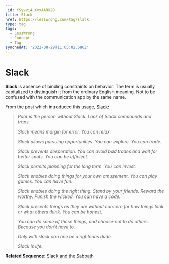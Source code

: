 ```yaml
---
_id: YSyvvi4uXvxAARX2D
title: Slack
href: https://lesswrong.com/tag/slack
type: tag
tags:
  - LessWrong
  - Concept
  - Tag
synchedAt: '2022-08-29T11:05:02.686Z'
---
```

# Slack

**Slack** is absence of binding constraints on behavior. The term is usually capitalized to distinguish it from the ordinary English meaning. Not to be confused with the communication app by the same name.

From the post which introduced this usage, [Slack](https://www.lessestwrong.com/posts/yLLkWMDbC9ZNKbjDG/slack)**:**

> *Poor is the person without Slack. Lack of Slack compounds and traps.*
> 
> *Slack means margin for error. You can relax.*
> 
> *Slack allows pursuing opportunities. You can explore. You can trade.*
> 
> *Slack prevents desperation. You can avoid bad trades and wait for better spots. You can be efficient.*
> 
> *Slack permits planning for the long term. You can invest.*
> 
> *Slack enables doing things for your own amusement. You can play games. You can have fun.*
> 
> *Slack enables doing the right thing. Stand by your friends. Reward the worthy. Punish the wicked. You can have a code.*
> 
> *Slack presents things as they are without concern for how things look or what others think. You can be honest.*
> 
> *You can do some of these things, and choose not to do others. Because you don’t have to.*
> 
> *Only with slack can one be a righteous dude.*
> 
> *Slack is life.*

**Related Sequence:** [Slack and the Sabbath](https://www.lesswrong.com/s/HXkpm9b8o964jbQ89)